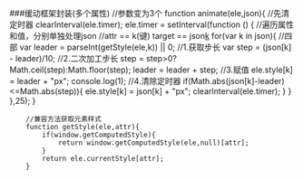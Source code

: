 ###缓动框架封装(多个属性)
                //参数变为3个
        function animate(ele,json){
            //先清定时器
            clearInterval(ele.timer);
            ele.timer = setInterval(function () {
                //遍历属性和值，分别单独处理json
                //attr == k(键)    target == json[k](值)
                for(var k in json){
                    //四部
                    var leader = parseInt(getStyle(ele,k)) || 0;
                    //1.获取步长
                    var step = (json[k] - leader)/10;
                    //2.二次加工步长
                    step = step>0?Math.ceil(step):Math.floor(step);
                    leader = leader + step;
                    //3.赋值
                    ele.style[k] = leader + "px";
                    console.log(1);
                    //4.清除定时器
                   if(Math.abs(json[k]-leader)<=Math.abs(step)){
                       ele.style[k] = json[k] + "px";
                       clearInterval(ele.timer);
                   }
                }
            },25);
        }




        //兼容方法获取元素样式
        function getStyle(ele,attr){
            if(window.getComputedStyle){
                return window.getComputedStyle(ele,null)[attr];
            }
            return ele.currentStyle[attr];
        }